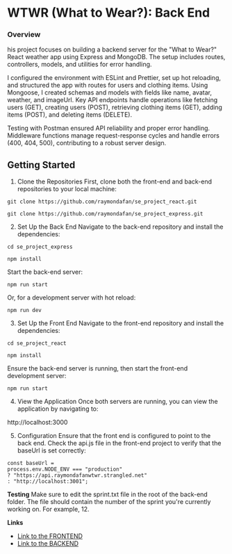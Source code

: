 # WTWR (What to Wear?): Back End

### Overview

his project focuses on building a backend server for the "What to Wear?" React weather app using Express and MongoDB. The setup includes routes, controllers, models, and utilities for error handling.

I configured the environment with ESLint and Prettier, set up hot reloading, and structured the app with routes for users and clothing items. Using Mongoose, I created schemas and models with fields like name, avatar, weather, and imageUrl. Key API endpoints handle operations like fetching users (GET), creating users (POST), retrieving clothing items (GET), adding items (POST), and deleting items (DELETE).

Testing with Postman ensured API reliability and proper error handling. Middleware functions manage request-response cycles and handle errors (400, 404, 500), contributing to a robust server design.

## Getting Started

1. Clone the Repositories
   First, clone both the front-end and back-end repositories to your local machine:

```
git clone https://github.com/raymondafan/se_project_react.git
```

```
git clone https://github.com/raymondafan/se_project_express.git
```

2. Set Up the Back End
   Navigate to the back-end repository and install the dependencies:

```
cd se_project_express
```

```
npm install
```

Start the back-end server:

```
npm run start
```

Or, for a development server with hot reload:

```
npm run dev
```

3. Set Up the Front End
   Navigate to the front-end repository and install the dependencies:

```
cd se_project_react
```

```
npm install
```

Ensure the back-end server is running, then start the front-end development server:

```
npm run start
```

4. View the Application
   Once both servers are running, you can view the application by navigating to:

http://localhost:3000

5. Configuration
   Ensure that the front end is configured to point to the back end. Check the api.js file in the front-end project to verify that the baseUrl is set correctly:

```
const baseUrl =
process.env.NODE_ENV === "production"
? "https://api.raymondafanwtwr.strangled.net"
: "http://localhost:3001";
```

**Testing**
Make sure to edit the sprint.txt file in the root of the back-end folder. The file should contain the number of the sprint you're currently working on. For example, 12.

**Links**

- [Link to the FRONTEND](https://github.com/raymondafan/se_project_react)
- [Link to the BACKEND](https://github.com/raymondafan/se_project_express)
